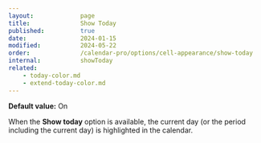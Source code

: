 ```yaml
---
layout:             page
title:              Show Today
published:          true
date:               2024-01-15
modified:           2024-05-22
order:              /calendar-pro/options/cell-appearance/show-today
internal:           showToday
related:
    - today-color.md
    - extend-today-color.md
---
```

**Default value:** On

When the **Show today** option is available, the current day (or the period including the current day) is highlighted in the calendar.
